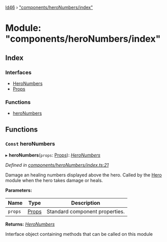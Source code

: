 [ld46](../README.md) › ["components/heroNumbers/index"](_components_heronumbers_index_.md)

# Module: "components/heroNumbers/index"

## Index

### Interfaces

* [HeroNumbers](../interfaces/_components_heronumbers_index_.heronumbers.md)
* [Props](../interfaces/_components_heronumbers_index_.props.md)

### Functions

* [heroNumbers](_components_heronumbers_index_.md#const-heronumbers)

## Functions

### `Const` heroNumbers

▸ **heroNumbers**(`props`: [Props](../interfaces/_components_background_index_.props.md)): *[HeroNumbers](../interfaces/_components_heronumbers_index_.heronumbers.md)*

*Defined in [components/heroNumbers/index.ts:21](https://github.com/jrod-disco/ld46-keepalive/blob/2baec31/src/components/heroNumbers/index.ts#L21)*

Damage an healing numbers displayed above the hero. Called by the [Hero](../interfaces/_components_hero_index_.hero.md) module when the hero takes damage or heals.

**Parameters:**

Name | Type | Description |
------ | ------ | ------ |
`props` | [Props](../interfaces/_components_background_index_.props.md) | Standard component properties.  |

**Returns:** *[HeroNumbers](../interfaces/_components_heronumbers_index_.heronumbers.md)*

Interface object containing methods that can be called on this module
